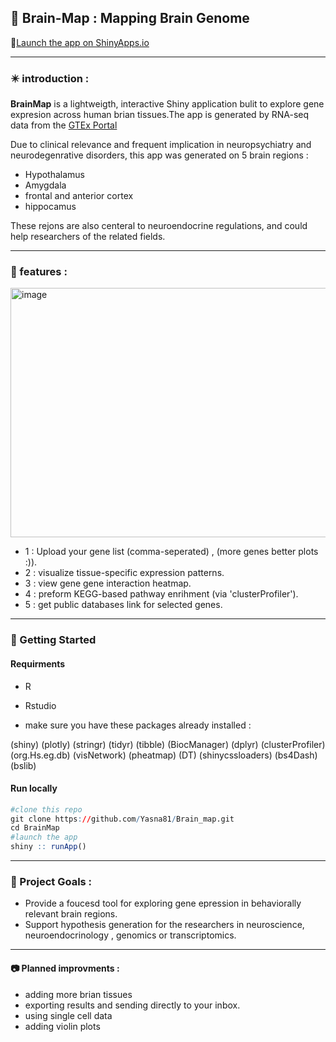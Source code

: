 ## 🧠 Brain-Map : Mapping Brain Genome

🔗[Launch the app on ShinyApps.io](https://yossohani.shinyapps.io/brainmap/)


---
### ✴️ introduction :

**BrainMap** is a lightweigth, interactive Shiny application bulit to explore gene expresion across human brian tissues.The app is generated by RNA-seq data from the [GTEx Portal](https://www.gtexportal.org/home/downloads/adult-gtex/bulk_tissue_expression#:~:text=Additional%20GTEx%20datasets-,GTEx%20Analysis%20V10,-The%20GTEx%20Analysis)


Due to clinical relevance and frequent implication in neuropsychiatry and neurodegenrative disorders, this app was generated on 5 brain regions :
- Hypothalamus
- Amygdala
- frontal and anterior cortex
- hippocamus

These rejons are also centeral to neuroendocrine regulations, and could help researchers of the related fields.

---
### 🚀 features :
<img width="941" height="399" alt="image" src="https://github.com/user-attachments/assets/a74f9c07-426a-44fc-8023-1589fdba34bf" />





- 1 : Upload your gene list (comma-seperated) , (more genes better plots :)).
- 2 : visualize tissue-specific expression patterns.
- 3 : view gene gene interaction heatmap.
- 4 : preform KEGG-based pathway enrihment (via 'clusterProfiler').
- 5 : get public databases link for selected genes.

---

### 👜 Getting Started 


#### Requirments 
- R
- Rstudio


- make sure you have these packages already installed :


(shiny)
(plotly)
(stringr)
(tidyr)
(tibble)
(BiocManager)
(dplyr)
(clusterProfiler)
(org.Hs.eg.db)
(visNetwork)
(pheatmap)
(DT)
(shinycssloaders)
(bs4Dash)
(bslib) 


#### Run locally

```r
#clone this repo
git clone https://github.com/Yasna81/Brain_map.git
cd BrainMap
#launch the app
shiny :: runApp()
```

---


### 🎯 Project Goals :


- Provide a foucesd tool for exploring gene epression in behaviorally relevant brain regions.
- Support hypothesis generation for the researchers in neuroscience, neuroendocrinology , genomics or transcriptomics.


---

#### 📷 Planned improvments :

- adding more brian tissues
- exporting results and sending directly to your inbox.
- using single cell data
- adding violin plots 


  
